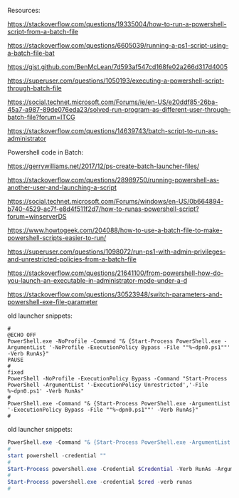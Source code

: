 Resources:

https://stackoverflow.com/questions/19335004/how-to-run-a-powershell-script-from-a-batch-file

https://stackoverflow.com/questions/6605039/running-a-ps1-script-using-a-batch-file-bat

https://gist.github.com/BenMcLean/7d593af547cd168fe02a266d317d4005

https://superuser.com/questions/1050193/executing-a-powershell-script-through-batch-file

https://social.technet.microsoft.com/Forums/ie/en-US/e20ddf85-26ba-45a7-a987-89de076eda23/solved-run-program-as-different-user-through-batch-file?forum=ITCG

https://stackoverflow.com/questions/14639743/batch-script-to-run-as-administrator


Powershell code in Batch:

https://gerrywilliams.net/2017/12/ps-create-batch-launcher-files/

https://stackoverflow.com/questions/28989750/running-powershell-as-another-user-and-launching-a-script

https://social.technet.microsoft.com/Forums/windows/en-US/0b664894-b740-4529-ac7f-e8d4f511f2d7/how-to-runas-powershell-script?forum=winserverDS

https://www.howtogeek.com/204088/how-to-use-a-batch-file-to-make-powershell-scripts-easier-to-run/

https://superuser.com/questions/1098072/run-ps1-with-admin-privileges-and-unrestricted-policies-from-a-batch-file

https://stackoverflow.com/questions/21641100/from-powershell-how-do-you-launch-an-executable-in-administrator-mode-under-a-d

https://stackoverflow.com/questions/30523948/switch-parameters-and-powershell-exe-file-parameter

old launcher snippets:

```batch
#
@ECHO OFF
PowerShell.exe -NoProfile -Command "& {Start-Process PowerShell.exe -ArgumentList '-NoProfile -ExecutionPolicy Bypass -File ""%~dpn0.ps1""' -Verb RunAs}"
PAUSE
#
fixed
PowerShell -NoProfile -ExecutionPolicy Bypass -Command "Start-Process PowerShell -ArgumentList '-ExecutionPolicy Unrestricted','-File %~dpn0.ps1' -Verb RunAs"
#
PowerShell.exe -Command "& {Start-Process PowerShell.exe -ArgumentList '-ExecutionPolicy Bypass -File ""%~dpn0.ps1""' -Verb RunAs}"
#
```
old launcher snippets:
```powershell
PowerShell.exe -Command "& {Start-Process PowerShell.exe -ArgumentList '-ExecutionPolicy Bypass -File ""%~dpn0.ps1""' -Verb RunAs}"
#
start powershell -credential ""
#
Start-Process powershell.exe -Credential $Credential -Verb RunAs -ArgumentList ("-file $args")
#
Start-Process powershell.exe -credential $cred -verb runas
#
```
